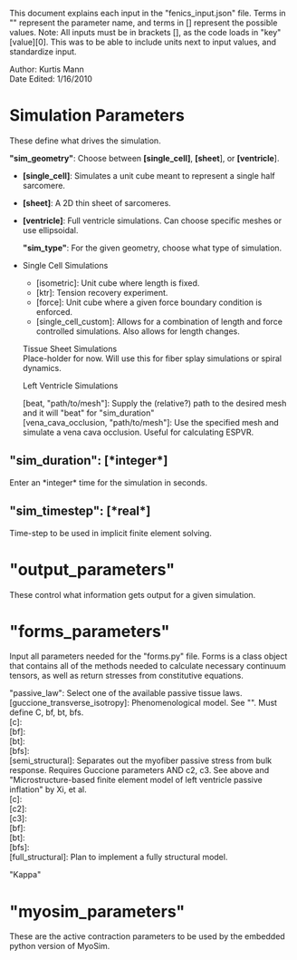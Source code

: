 This document explains each input in the "fenics_input.json" file. Terms in "" represent the parameter name, and terms in [] represent the possible values.
Note: All inputs must be in brackets [], as the code loads in "key"[value][0]. This was to be able to include units next to input values, and standardize input.

Author: Kurtis Mann  
Date Edited: 1/16/2010  


<h1>Simulation Parameters</h1>  
These define what drives the simulation.  

 **"sim_geometry"**: Choose between **[single_cell]**, **[sheet**], or **[ventricle**].  
* **[single_cell]**: Simulates a unit cube meant to represent a single half sarcomere.  
* **[sheet]**: A 2D thin sheet of sarcomeres.  
* **[ventricle]**: Full ventricle simulations. Can choose specific meshes or use ellipsoidal.  

  **"sim_type"**: For the given geometry, choose what type of simulation.  
  
* Single Cell Simulations  
    
    *    [isometric]: Unit cube where length is fixed.  
    *    [ktr]: Tension recovery experiment.  
    *    [force]: Unit cube where a given force boundary condition is enforced.  
    *    [single_cell_custom]: Allows for a combination of length and force controlled simulations. Also allows for length changes.  

    Tissue Sheet Simulations  
    Place-holder for now. Will use this for fiber splay simulations or spiral dynamics.  
  
    Left Ventricle Simulations  
      
    [beat, "path/to/mesh"]: Supply the (relative?) path to the desired mesh and it will "beat" for "sim_duration"  
    [vena_cava_occlusion, "path/to/mesh"]: Use the specified mesh and simulate a vena cava occlusion. Useful for calculating ESPVR.  
  
 <h2>"sim_duration": [*integer*]</h2>  
 Enter an *integer* time for the simulation in seconds.  
  
 <h2>"sim_timestep": [*real*]</h2>  
 Time-step to be used in implicit finite element solving.  

<h1>"output_parameters"</h1>  
These control what information gets output for a given simulation.  

<h1>"forms_parameters"</h1>  
Input all parameters needed for the "forms.py" file. Forms is a class object that contains all of the methods needed to calculate necessary continuum tensors, as well as return stresses from constitutive equations.  

  "passive_law": Select one of the available passive tissue laws.  
    [guccione_transverse_isotropy]: Phenomenological model. See "". Must define C, bf, bt, bfs.  
      [c]:  
      [bf]:  
      [bt]:  
      [bfs]:  
    [semi_structural]: Separates out the myofiber passive stress from bulk response. Requires Guccione parameters AND c2, c3. See above and "Microstructure-based finite element model of left ventricle passive inflation" by Xi, et al.  
      [c]:  
      [c2]:  
      [c3]:  
      [bf]:  
      [bt]:  
      [bfs]:  
    [full_structural]: Plan to implement a fully structural model.  

  "Kappa"

<h1>"myosim_parameters"</h1>  
These are the active contraction parameters to be used by the embedded python version of MyoSim.  
